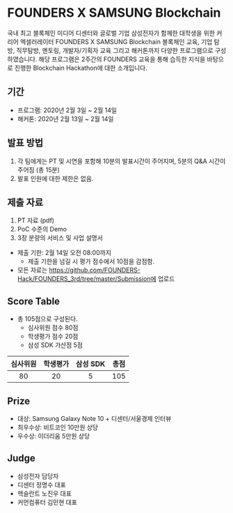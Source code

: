 # FOUNDERS X SAMSUNG Blockchain
국내 최고 블록체인 미디어 디센터와 글로벌 기업 삼성전자가 함께한 대학생을 위한 커리어 엑셀러레이터 FOUNDERS X SAMSUNG Blockchain
블록체인 교육, 기업 탐방, 직무탐방, 멘토링, 개발자/기획자 교육 그리고 해커톤까지 다양한 프로그램으로 구성하였습니다. 해당 프로그램은 2주간의 FOUNDERS 교육을 통해 습득한 지식을 바탕으로 진행한 Blockchain Hackathon에 대한 소개입니다.

## 기간
* 프로그램: 2020년 2월 3일 ~ 2월 14일
* 해커톤: 2020년 2월 13일 ~ 2월 14일

## 발표 방법

1. 각 팀에게는 PT 및 시연을 포함해 10분의 발표시간이 주어지며, 5분의 Q&A 시간이 주어짐 (총 15분)
2. 발표 인원에 대한 제한은 없음.

## 제출 자료
1. PT 자료 (pdf)
2. PoC 수준의 Demo
3. 3장 분량의 서비스 및 사업 설명서

* 제출 기한: 2월 14일 오전 08:00까지
  * 제출 기한을 넘길 시 평가 점수에서 10점을 감점함.
* 모든 자료는 https://github.com/FOUNDERS-Hack/FOUNDERS_3rd/tree/master/Submission에 업로드

## Score Table
* 총 105점으로 구성된다.
  * 심사위원 점수 80점
  * 학생평가 점수 20점
  * 삼성 SDK 가산점 5점
  
| 심사위원 | 학생평가 | 삼성 SDK | 총점 | 
| :----: | :-----: | :-----: | :--: |
| 80      |  20    | 5       |  105 |


## Prize
* 대상: Samsung Galaxy Note 10 + 디센터/서울경제 인터뷰
* 최우수상: 비트코인 10만원 상당
* 우수상: 이더리움 5만원 상당

## Judge
* 삼성전자 담당자
* 디센터 정명수 대표
* 헥슬란트 노진우 대표
* 커먼컴퓨터 김민현 대표

